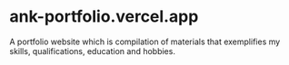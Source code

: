 # ank-portfolio.vercel.app
A portfolio website which is compilation of materials that exemplifies my skills, qualifications, education and hobbies.
